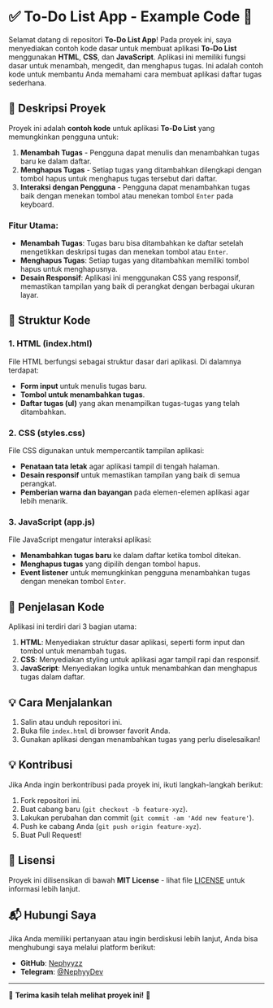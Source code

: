 # ✅ **To-Do List App - Example Code** 📝

Selamat datang di repositori **To-Do List App**! Pada proyek ini, saya menyediakan contoh kode dasar untuk membuat aplikasi **To-Do List** menggunakan **HTML**, **CSS**, dan **JavaScript**. Aplikasi ini memiliki fungsi dasar untuk menambah, mengedit, dan menghapus tugas. Ini adalah contoh kode untuk membantu Anda memahami cara membuat aplikasi daftar tugas sederhana.

## 🚀 **Deskripsi Proyek**

Proyek ini adalah **contoh kode** untuk aplikasi **To-Do List** yang memungkinkan pengguna untuk:
1. **Menambah Tugas** - Pengguna dapat menulis dan menambahkan tugas baru ke dalam daftar.
2. **Menghapus Tugas** - Setiap tugas yang ditambahkan dilengkapi dengan tombol hapus untuk menghapus tugas tersebut dari daftar.
3. **Interaksi dengan Pengguna** - Pengguna dapat menambahkan tugas baik dengan menekan tombol atau menekan tombol `Enter` pada keyboard.

### Fitur Utama:
- **Menambah Tugas**: Tugas baru bisa ditambahkan ke daftar setelah mengetikkan deskripsi tugas dan menekan tombol atau `Enter`.
- **Menghapus Tugas**: Setiap tugas yang ditambahkan memiliki tombol hapus untuk menghapusnya.
- **Desain Responsif**: Aplikasi ini menggunakan CSS yang responsif, memastikan tampilan yang baik di perangkat dengan berbagai ukuran layar.

## 📂 **Struktur Kode**

### 1. **HTML (index.html)**
File HTML berfungsi sebagai struktur dasar dari aplikasi. Di dalamnya terdapat:
- **Form input** untuk menulis tugas baru.
- **Tombol untuk menambahkan tugas**.
- **Daftar tugas (ul)** yang akan menampilkan tugas-tugas yang telah ditambahkan.

### 2. **CSS (styles.css)**
File CSS digunakan untuk mempercantik tampilan aplikasi:
- **Penataan tata letak** agar aplikasi tampil di tengah halaman.
- **Desain responsif** untuk memastikan tampilan yang baik di semua perangkat.
- **Pemberian warna dan bayangan** pada elemen-elemen aplikasi agar lebih menarik.

### 3. **JavaScript (app.js)**
File JavaScript mengatur interaksi aplikasi:
- **Menambahkan tugas baru** ke dalam daftar ketika tombol ditekan.
- **Menghapus tugas** yang dipilih dengan tombol hapus.
- **Event listener** untuk memungkinkan pengguna menambahkan tugas dengan menekan tombol `Enter`.

## 📝 **Penjelasan Kode**
Aplikasi ini terdiri dari 3 bagian utama:
1. **HTML**: Menyediakan struktur dasar aplikasi, seperti form input dan tombol untuk menambah tugas.
2. **CSS**: Menyediakan styling untuk aplikasi agar tampil rapi dan responsif.
3. **JavaScript**: Menyediakan logika untuk menambahkan dan menghapus tugas dalam daftar.

## 💡 **Cara Menjalankan**
1. Salin atau unduh repositori ini.
2. Buka file `index.html` di browser favorit Anda.
3. Gunakan aplikasi dengan menambahkan tugas yang perlu diselesaikan!

## 💡 **Kontribusi**
Jika Anda ingin berkontribusi pada proyek ini, ikuti langkah-langkah berikut:
1. Fork repositori ini.
2. Buat cabang baru (`git checkout -b feature-xyz`).
3. Lakukan perubahan dan commit (`git commit -am 'Add new feature'`).
4. Push ke cabang Anda (`git push origin feature-xyz`).
5. Buat Pull Request!

## 📝 **Lisensi**
Proyek ini dilisensikan di bawah **MIT License** - lihat file [LICENSE](LICENSE) untuk informasi lebih lanjut.

## 📬 **Hubungi Saya**
Jika Anda memiliki pertanyaan atau ingin berdiskusi lebih lanjut, Anda bisa menghubungi saya melalui platform berikut:
- **GitHub**: [Nephyyzz](https://github.com/Nephyyzz)
- **Telegram**: [@NephyyDev](https://t.me/Nephyyy1)

---

🎉 **Terima kasih telah melihat proyek ini!** 🌠
